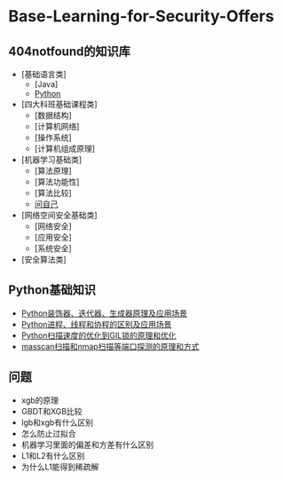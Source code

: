 # Base-Learning-for-Security-Offers
## 404notfound的知识库
- [基础语言类]
  - [Java]
  - [Python](#Python基础知识)
- [四大科班基础课程类]
  - [数据结构]
  - [计算机网络]
  - [操作系统]
  - [计算机组成原理]
- [机器学习基础类]
  - [算法原理]
  - [算法功能性]
  - [算法比较]
  - [问自己](#问题)
- [网络空间安全基础类]
  - [网络安全]
  - [应用安全]
  - [系统安全]
- [安全算法类]


## Python基础知识 ##
* [Python装饰器、迭代器、生成器原理及应用场景](https://www.jianshu.com/p/efaa19594cf4)<br>
* [Python进程、线程和协程的区别及应用场景](https://zhuanlan.zhihu.com/p/30980478)<br>
* [Python扫描速度的优化到GIL锁的原理和优化](http://cenalulu.github.io/python/gil-in-python/)
* [masscan扫描和nmap扫描等端口探测的原理和方式](http://www.freebuf.com/articles/network/146087.html)<br>

## 问题 ##
- xgb的原理
- GBDT和XGB比较
- lgb和xgb有什么区别
- 怎么防止过拟合
- 机器学习里面的偏差和方差有什么区别
- L1和L2有什么区别
- 为什么L1能得到稀疏解
